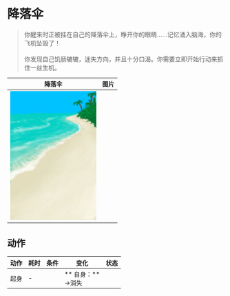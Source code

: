 # 降落伞  
> 你醒来时正被挂在自己的降落伞上，睁开你的眼睛……记忆涌入脑海，你的飞机坠毁了！<br><br>你发现自己饥肠辘辘，迷失方向，并且十分口渴。你需要立即开始行动来抓住一丝生机。  
  
  降落伞  |   图片   
 ----  |  ----:   
   |  <img decoding="async" src="Sprite/Beach.png" href="a.md" style="max-width:300px;max-height:300px;">   
  
## 动作  
动作  |  耗时  |  条件  |  变化  |  状态  
----  |  ----  |  ----  |  ----  |  ----  
起身<br>  |  -  |    |  ** 自身：**<br>→消失  |    


<script>document.title="降落伞 - 卡牌生存百科 Card Survival Wiki";</script>